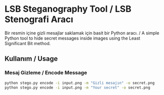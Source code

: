 # LSB Steganography Tool / LSB Stenografi Aracı

Bir resmin içine gizli mesajlar saklamak için basit bir Python aracı. / A simple Python tool to hide secret messages inside images using the Least Significant Bit method.

## Kullanım / Usage

### Mesaj Gizleme / Encode Message
```bash
python stego.py encode -i input.png -m "Gizli mesajın" -o secret.png
python stego.py encode -i input.png -m "Your secret" -o secret.png
